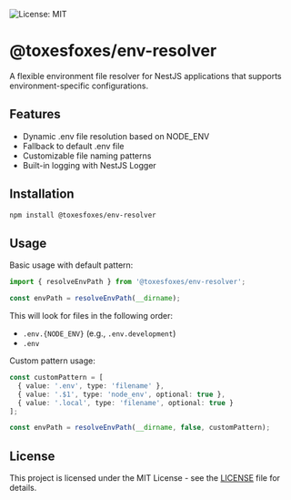 ![License: MIT](https://img.shields.io/badge/License-MIT-blue.svg)  

# @toxesfoxes/env-resolver

A flexible environment file resolver for NestJS applications that supports environment-specific configurations.

## Features

- Dynamic .env file resolution based on NODE_ENV
- Fallback to default .env file
- Customizable file naming patterns
- Built-in logging with NestJS Logger

## Installation

```bash
npm install @toxesfoxes/env-resolver
```

## Usage

Basic usage with default pattern:

```typescript
import { resolveEnvPath } from '@toxesfoxes/env-resolver';

const envPath = resolveEnvPath(__dirname);
```

This will look for files in the following order:
- `.env.{NODE_ENV}` (e.g., `.env.development`)
- `.env`

Custom pattern usage:

```typescript
const customPattern = [
  { value: '.env', type: 'filename' },
  { value: '.$1', type: 'node_env', optional: true },
  { value: '.local', type: 'filename', optional: true }
];

const envPath = resolveEnvPath(__dirname, false, customPattern);
```

## License

This project is licensed under the MIT License - see the [LICENSE](./LICENSE) file for details.
